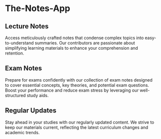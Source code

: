 # The-Notes-App

## Lecture Notes
Access meticulously crafted notes that condense complex topics into easy-to-understand summaries. Our contributors are passionate about simplifying learning materials to enhance your comprehension and retention.

## Exam Notes
Prepare for exams confidently with our collection of exam notes designed to cover essential concepts, key theories, and potential exam questions. Boost your performance and reduce exam stress by leveraging our well-structured study aids.

## Regular Updates
Stay ahead in your studies with our regularly updated content. We strive to keep our materials current, reflecting the latest curriculum changes and academic trends.
